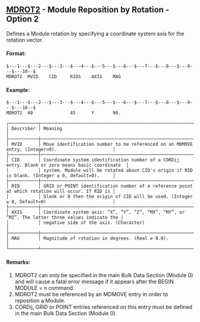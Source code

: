 ## [MDROT2](https://nexus.hexagon.com/documentationcenter/bundle/MSC_Nastran_2022.4/page/Nastran_Combined_Book/qrg/bulkno/TOC.MDROT2.xhtml) - Module Reposition by Rotation - Option 2

Defines a Module rotation by specifying a coordinate system axis for the rotation vector.

#### Format:

```nastran
$---1---$---2---$---3---$---4---$---5---$---6---$---7---$---8---$---9---$---10--$
MDROT2  MVID    CID     RIDS    AXIS    MAG                                     
```

#### Example:

```nastran
$---1---$---2---$---3---$---4---$---5---$---6---$---7---$---8---$---9---$---10--$
MDROT2  40              45      Y       90.                                     
```

```text
┌───────────┬──────────────────────────────────────────────────────────────────────────────────────────────────┐
│ Describer │ Meaning                                                                                          │
├───────────┼──────────────────────────────────────────────────────────────────────────────────────────────────┤
│ MVID      │ Move identification number to be referenced on an MDMOVE entry. (Integer>0).                     │
├───────────┼──────────────────────────────────────────────────────────────────────────────────────────────────┤
│ CID       │ Coordinate system identification number of a CORDij entry. Blank or zero means basic coordinate  │
│           │ system. Module will be rotated about CID's origin if RID is blank. (Integer ≥ 0, default=0).     │
├───────────┼──────────────────────────────────────────────────────────────────────────────────────────────────┤
│ RID       │ GRID or POINT identification number of a reference point at which rotation will occur. If RID is │
│           │ blank or 0 then the origin of CID will be used. (Integer ≥ 0, Default=0)                         │
├───────────┼──────────────────────────────────────────────────────────────────────────────────────────────────┤
│ AXIS      │ Coordinate system axis: “X”, “Y”, “Z”, “MX”, “MY”, or “MZ”. The latter three values indicate the │
│           │ negative side of the axis. (Character)                                                           │
├───────────┼──────────────────────────────────────────────────────────────────────────────────────────────────┤
│ MAG       │ Magnitude of rotation in degrees. (Real ≠ 0.0).                                                  │
└───────────┴──────────────────────────────────────────────────────────────────────────────────────────────────┘
```

#### Remarks:

1. MDROT2 can only be specified in the main Bulk Data Section (Module 0) and will cause a fatal error message if it appears after the BEGIN MODULE = n command.
2. MDROT2 must be referenced by an MDMOVE entry in order to reposition a Module.
3. CORDij, GRID or POINT entries referenced on this entry must be defined in the main Bulk Data Section (Module 0).
